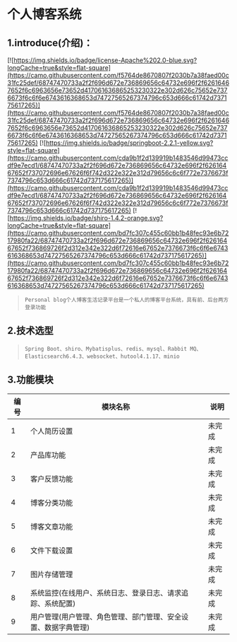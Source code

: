 # 个人博客系统

## 1.introduce(介绍)：

[![https://img.shields.io/badge/license-Apache%202.0-blue.svg?longCache=true&style=flat-square](https://camo.githubusercontent.com/f5764de8670807f2030b7a38faed00c31fc25def/68747470733a2f2f696d672e736869656c64732e696f2f62616467652f6c6963656e73652d417061636865253230322e302d626c75652e7376673f6c6f6e6743616368653d74727565267374796c653d666c61742d737175617265)](https://camo.githubusercontent.com/f5764de8670807f2030b7a38faed00c31fc25def/68747470733a2f2f696d672e736869656c64732e696f2f62616467652f6c6963656e73652d417061636865253230322e302d626c75652e7376673f6c6f6e6743616368653d74727565267374796c653d666c61742d737175617265) [![https://img.shields.io/badge/springboot-2.2.1-yellow.svg?style=flat-square](https://camo.githubusercontent.com/cda9b1f2d139919b1483546d99473ccdf9e7ecd1/68747470733a2f2f696d672e736869656c64732e696f2f62616467652f737072696e67626f6f742d322e322e312d79656c6c6f772e7376673f7374796c653d666c61742d737175617265)](https://camo.githubusercontent.com/cda9b1f2d139919b1483546d99473ccdf9e7ecd1/68747470733a2f2f696d672e736869656c64732e696f2f62616467652f737072696e67626f6f742d322e322e312d79656c6c6f772e7376673f7374796c653d666c61742d737175617265) [![https://img.shields.io/badge/shiro-1.4.2-orange.svg?longCache=true&style=flat-square](https://camo.githubusercontent.com/bd7fc307c455c60bb1b48fec93e6b7217980fa22/68747470733a2f2f696d672e736869656c64732e696f2f62616467652f736869726f2d312e342e322d6f72616e67652e7376673f6c6f6e6743616368653d74727565267374796c653d666c61742d737175617265)](https://camo.githubusercontent.com/bd7fc307c455c60bb1b48fec93e6b7217980fa22/68747470733a2f2f696d672e736869656c64732e696f2f62616467652f736869726f2d312e342e322d6f72616e67652e7376673f6c6f6e6743616368653d74727565267374796c653d666c61742d737175617265)

> ```
> Personal blog个人博客生活记录平台是一个私人的博客平台系统，具有前、后台两方登录功能
> ```

## 2.技术选型

> ```
> Spring Boot、shiro、Mybatisplus、redis、mysql、Rabbit MQ、Elasticsearch6.4.3、websocket、hutool4.1.17、minio
> ```

## 3.功能模块

| 编号 | 模块名称                                                     | 说明   |
| ---- | ------------------------------------------------------------ | ------ |
| 1    | 个人简历设置                                                 | 未完成 |
| 2    | 产品库功能                                                   | 未完成 |
| 3    | 客户反馈功能                                                 | 未完成 |
| 4    | 博客分类功能                                                 | 未完成 |
| 5    | 博客文章功能                                                 | 未完成 |
| 6    | 文件下载设置                                                 | 未完成 |
| 7    | 图片存储管理                                                 | 未完成 |
| 8    | 系统监控(在线用户、系统日志、登录日志、请求追踪、系统配置)   | 未完成 |
| 9    | 用户管理(用户管理、角色管理、部门管理、安全设置、数据字典管理) | 未完成 |